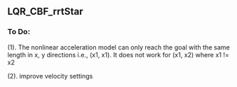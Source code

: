 ## LQR_CBF_rrtStar


### To Do:

(1). The nonlinear acceleration model can only reach the goal with the same length in x, y directions i.e., (x1, x1). It does not work for (x1, x2) where x1 != x2

(2). improve velocity settings
